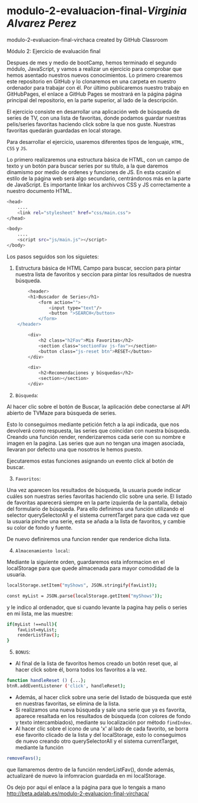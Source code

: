 # modulo-2-evaluacion-final-_Virginia Alvarez Perez_
modulo-2-evaluacion-final-virchaca created by GitHub Classroom

Módulo 2: Ejercicio de evaluación final

Despues de mes y medio de bootCamp, hemos terminado el segundo módulo, JavaScript, y vamos a realizar un ejercicio para comprobar que hemos asentado nuestros nuevos conocimientos.
Lo primero crearemos este repositorio en GitHub y lo clonaremos en una carpeta en nuestro ordenador para trabajar con él. Por último publicaremos nuestro trabajo en GitHubPages, el enlace a GitHub Pages se mostrará en la página página principal del repositorio, en la parte superior, al lado de la descripción.

El ejercicio consiste en desarrollar una aplicación web de búsqueda de series de TV, con una lista de favoritas, donde podamos guardar nuestras pelis/series favoritas haciendo click sobre la que nos guste.
Nuestras favoritas quedarán guardadas en local storage.

Para desarrollar el ejercicio, usaremos diferentes tipos de lenguaje, `HTML`, `CSS` y `JS`.

Lo primero realizaremos una estructura básica de HTML, con un campo de texto y un botón para buscar series por su título, a la que daremos dinamismo por medio de ordenes y funciones de JS. 
En esta ocasión el estilo de la página web será algo secundario, centrándonos más en la parte de JavaScript.
Es importante linkar los archivvos CSS y JS correctamente a nuestro documento HTML.
```bash
<head>
	....
	<link rel="stylesheet" href="css/main.css">
</head>
```
```bash
<body>
	....
	<script src="js/main.js"></script>
</body>
```

Los pasos seguidos son los siguietes:

1. Estructura básica de HTML
Campo para buscar, seccion para pintar nuestra lista de favoritos y seccion para pintar los resultados de nuestra búsqueda.
```bash
        <header>
		<h1>Buscador de Series</h1>
       		<form action="">
            	<input type="text"/>
            	<button ">SEARCH</button>
        	</form>
	</header>
```
```bash
        <div>
            <h2 class="h2Fav">Mis Favoritas</h2>
            <section class="sectionFav js-fav"></section>
            <button class="js-reset btn">RESET</button>
        </div>
```
```bash
        <div>
            <h2>Recomendaciones y búsquedas</h2>
            <section></section>
        </div> 
```
2. `Búsqueda`:
   
Al hacer clic sobre el botón de Buscar, la aplicación debe conectarse al API abierto de TVMaze para
búsqueda de series. 

Esto lo conseguimos mediante petición fetch a la api indicada, que nos devolverá como respuesta, las series que coincidan con nuestra búsqueda.
Creando una función render, renderizaremos cada serie con su nombre e imagen en la pagina. Las series que aun no tengan una imagen asociada, llevaran por defecto una que nosotros le hemos puesto.

Ejecutaremos estas funciones asignando un evento click al botón de buscar.

3. `Favoritos`:
   
Una vez aparecen los resultados de búsqueda, la usuaria puede indicar cuáles son nuestras series
favoritas haciendo clic sobre una serie. El listado de favoritas aparecerá siempre en la parte izquierda de la pantalla, debajo del formulario de búsqueda. 
Para ello definimos una función utilizando el selector querySelectorAll y el sistema currentTarget para que cada vez que la usuaria pinche una serie, esta se añada a la lista de favoritos, y cambie su color de fondo y fuente.

De nuevo definiremos una funcion render que renderice dicha lista.

4. `Almacenamiento local`:

Mediante la siguiente orden, guardaremos esta informacion en el localStorage para que quede almacenada para mayor comodidad de la usuaria.
```bash
localStorage.setItem("myShows", JSON.stringify(favList));

const myList = JSON.parse(localStorage.getItem("myShows"));
```
y le indico al ordenador, que si cuando levante la pagina hay pelis o series en mi lista, me las muestre:
```bash
if(myList !==null){
    favList=myList;
    renderListFav();
}
```

5. `BONUS`: 

- Al final de la lista de favoritos hemos creado un botón reset que, al hacer click sobre él, borra todos los favoritos a la vez.
```bash
function handleReset () {...};
btnR.addEventListener ('click', handleReset);
```
- Además, al hacer click sobre una serie del listado de búsqueda que esté en nuestras favoritas, se elimina de la lista.
- Si realizamos una nueva búsqueda y sale una serie que ya es favorita, aparece resaltada en los resultados de búsqueda (con colores de fondo y texto intercambiados), mediante su localización por método ```findIndex```.
- Al hacer clic sobre el icono de una 'x' al lado de cada favorito, se borra ese favorito clicado de la lista y del localStorage, esto lo conseguimos de nuevo creando otro  querySelectorAll y el sistema currentTarget, mediante la función
```bash
removeFavs();
```
que llamaremos dentro de la función renderListFav(), donde además, actualizaré de nuevo la infomracion guardada en mi localStorage.

Os dejo por aqui el enlace a la página para que lo tengais a mano
http://beta.adalab.es/modulo-2-evaluacion-final-virchaca/

